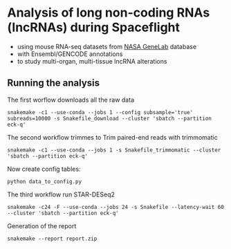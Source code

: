 # Analysis of long non-coding RNAs (lncRNAs) during Spaceflight

- using mouse RNA-seq datasets from [NASA GeneLab](https://genelab.nasa.gov) database
- with Ensembl/GENCODE annotations
- to study multi-organ, multi-tissue lncRNA alterations

## Running the analysis

The first worflow downloads all the raw data

```
snakemake -c1 --use-conda --jobs 1 --config subsample='true' subreads=10000 -s Snakefile_download --cluster 'sbatch --partition eck-q'
```


The second workflow trimmes to Trim paired-end reads with trimmomatic

```
snakemake -c1 --use-conda --jobs 1 -s Snakefile_trimmomatic --cluster 'sbatch --partition eck-q'
```

Now create config tables:
```
python data_to_config.py
```

The third workflow run STAR-DESeq2

```
snakemake -c24 -F --use-conda --jobs 24 -s Snakefile --latency-wait 60 --cluster 'sbatch --partition eck-q'
```

Generation of the report

```
snakemake --report report.zip
```


